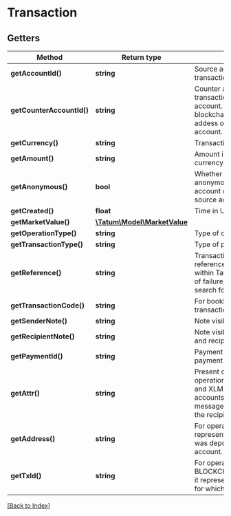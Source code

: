 # Transaction

## Getters

Method | Return type | Description | Notes
------------ | ------------- | ------------- | -------------
**getAccountId()** | **string** | Source account - source of transaction(s) |
**getCounterAccountId()** | **string** | Counter account - transaction(s) destination account. In case of blockchain recipient, this is addess of blockchain account. | [optional]
**getCurrency()** | **string** | Transaction currency |
**getAmount()** | **string** | Amount in account's currency |
**getAnonymous()** | **bool** | Whether the transaction is anonymous. If true, counter account owner does not see source account. |
**getCreated()** | **float** | Time in UTC of transaction. |
**getMarketValue()** | [**\Tatum\Model\MarketValue**](MarketValue.md) |  |
**getOperationType()** | **string** | Type of operation. |
**getTransactionType()** | **string** | Type of payment. |
**getReference()** | **string** | Transaction internal reference - unique identifier within Tatum ledger. In order of failure, use this value to search for problems. |
**getTransactionCode()** | **string** | For bookkeeping to distinct transaction purpose. | [optional]
**getSenderNote()** | **string** | Note visible for sender. | [optional]
**getRecipientNote()** | **string** | Note visible for both sender and recipient. | [optional]
**getPaymentId()** | **string** | Payment ID defined in payment order by sender. | [optional]
**getAttr()** | **string** | Present only for operationType WITHDRAWAL and XLM / XRP based accounts it represents message or destinationTag of the recipient, if present. | [optional]
**getAddress()** | **string** | For operationType DEPOSIT it represents address, on which was deposit credited for the account. | [optional]
**getTxId()** | **string** | For operationType DEPOSIT, BLOCKCHAIN_TRANSACTION it represents transaction id, for which deposit occured. | [optional]

[[Back to Index]](../index.md)
